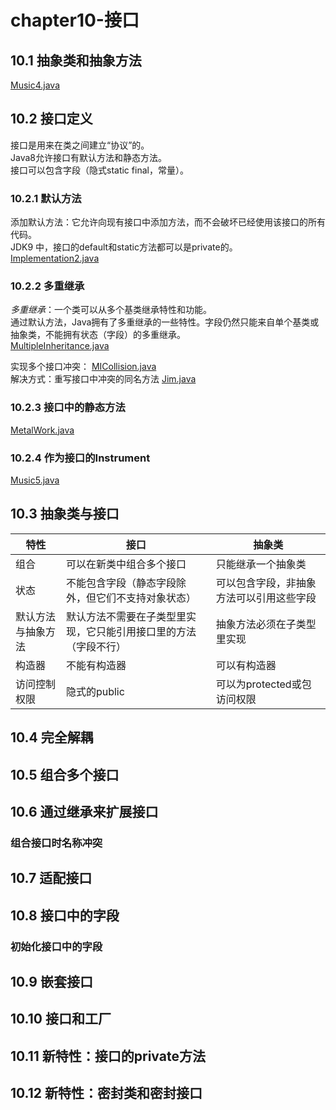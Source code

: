 # chapter10-接口

## 10.1 抽象类和抽象方法
[Music4.java](src/chapter10/interfaces/music4/Music4.java)  

## 10.2 接口定义
接口是用来在类之间建立“协议”的。  
Java8允许接口有默认方法和静态方法。  
接口可以包含字段（隐式static final，常量）。  
### 10.2.1 默认方法
添加默认方法：它允许向现有接口中添加方法，而不会破坏已经使用该接口的所有代码。  
JDK9 中，接口的default和static方法都可以是private的。  
[Implementation2.java](src/chapter10/interfaces/Implementation2.java)  


### 10.2.2 多重继承
*多重继承*：一个类可以从多个基类继承特性和功能。  
通过默认方法，Java拥有了多重继承的一些特性。字段仍然只能来自单个基类或抽象类，不能拥有状态（字段）的多重继承。  
[MultipleInheritance.java](src/chapter10/interfaces/MultipleInheritance.java)  

实现多个接口冲突：
[MICollision.java](src/chapter10/interfaces/MICollision.java)  
解决方式：重写接口中冲突的同名方法
[Jim.java](src/chapter10/interfaces/Jim.java)  

### 10.2.3 接口中的静态方法
[MetalWork.java](src/chapter10/interfaces/MetalWork.java)  

### 10.2.4 作为接口的Instrument

[Music5.java](src/chapter10/interfaces/music5/Music5.java)  

## 10.3 抽象类与接口
| 特性        | 接口                               | 抽象类                  |
|-----------|----------------------------------|----------------------|
| 组合        | 可以在新类中组合多个接口                     | 只能继承一个抽象类            |
| 状态        | 不能包含字段（静态字段除外，但它们不支持对象状态）        | 可以包含字段，非抽象方法可以引用这些字段 |
| 默认方法与抽象方法 | 默认方法不需要在子类型里实现，它只能引用接口里的方法（字段不行） | 抽象方法必须在子类型里实现        |
| 构造器       | 不能有构造器                           | 可以有构造器               |
| 访问控制权限    | 隐式的public                        | 可以为protected或包访问权限   |

## 10.4 完全解耦

## 10.5 组合多个接口
## 10.6 通过继承来扩展接口
### 组合接口时名称冲突
## 10.7 适配接口
## 10.8 接口中的字段
### 初始化接口中的字段
## 10.9 嵌套接口
## 10.10 接口和工厂
## 10.11 新特性：接口的private方法
## 10.12 新特性：密封类和密封接口 